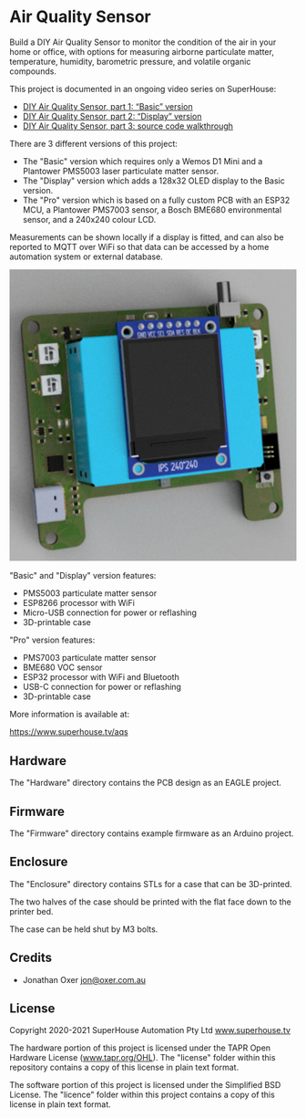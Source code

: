 Air Quality Sensor
==================

Build a DIY Air Quality Sensor to monitor the condition of the air in
your home or office, with options for measuring airborne particulate
matter, temperature, humidity, barometric pressure, and volatile
organic compounds.

This project is documented in an ongoing video series on SuperHouse:

* [DIY Air Quality Sensor, part 1: “Basic” version](https://www.superhouse.tv/38-diy-air-quality-sensor-part-1-basic-model/)
* [DIY Air Quality Sensor, part 2: “Display” version](https://www.superhouse.tv/39-diy-air-quality-sensor-part-2-display-version/)
* [DIY Air Quality Sensor, part 3: source code walkthrough](https://www.superhouse.tv/40-diy-air-quality-sensor-part-3-software/)

There are 3 different versions of this project:

 * The "Basic" version which requires only a Wemos D1 Mini and a
   Plantower PMS5003 laser particulate matter sensor.
 * The "Display" version which adds a 128x32 OLED display to the
   Basic version.
 * The "Pro" version which is based on a fully custom PCB with an ESP32
   MCU, a Plantower PMS7003 sensor, a Bosch BME680 environmental
   sensor, and a 240x240 colour LCD.

Measurements can be shown locally if a display is fitted, and can also
be reported to MQTT over WiFi so that data can be accessed by a home
automation system or external database.

![Air Quality Sensor PCB](Images/AQS-v1_0-oblique-render.jpg)

"Basic" and "Display" version features:

 * PMS5003 particulate matter sensor
 * ESP8266 processor with WiFi
 * Micro-USB connection for power or reflashing
 * 3D-printable case

"Pro" version features:

 * PMS7003 particulate matter sensor
 * BME680 VOC sensor
 * ESP32 processor with WiFi and Bluetooth
 * USB-C connection for power or reflashing
 * 3D-printable case

More information is available at:

  https://www.superhouse.tv/aqs


Hardware
--------
The "Hardware" directory contains the PCB design as an EAGLE project.


Firmware
--------
The "Firmware" directory contains example firmware as an Arduino
project.


Enclosure
---------
The "Enclosure" directory contains STLs for a case that can be
3D-printed.

The two halves of the case should be printed with the flat face down to
the printer bed.

The case can be held shut by M3 bolts.


Credits
-------
 * Jonathan Oxer <jon@oxer.com.au>


License
-------
Copyright 2020-2021 SuperHouse Automation Pty Ltd  www.superhouse.tv  

The hardware portion of this project is licensed under the TAPR Open
Hardware License (www.tapr.org/OHL). The "license" folder within this
repository contains a copy of this license in plain text format.

The software portion of this project is licensed under the Simplified
BSD License. The "licence" folder within this project contains a
copy of this license in plain text format.

